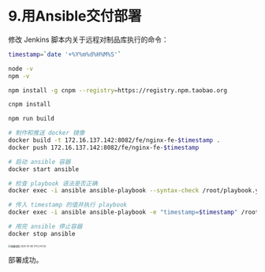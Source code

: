 # 9.用Ansible交付部署




修改 Jenkins 脚本内关于远程对制品库执行的命令：

```bash
timestamp=`date '+%Y%m%d%H%M%S'`

node -v
npm -v

npm install -g cnpm --registry=https://registry.npm.taobao.org

cnpm install

npm run build

# 制作和推送 docker 镜像
docker build -t 172.16.137.142:8082/fe/nginx-fe-$timestamp .
docker push 172.16.137.142:8082/fe/nginx-fe-$timestamp

# 启动 ansible 容器
docker start ansible

# 检查 playbook 语法是否正确
docker exec -i ansible ansible-playbook --syntax-check /root/playbook.yml

# 传入 timestamp 的值并执行 playbook
docker exec -i ansible ansible-playbook -e "timestamp=$timestamp" /root/playbook.yml 

# 用完 ansible 停止容器
docker stop ansible
```

<img src="https://zwhid.oss-cn-shenzhen.aliyuncs.com/blog/15-47-36-Kkrafc.png" alt="屏幕快照 2021-01-08 下午3.47.25" style="zoom:33%;" />

部署成功。

